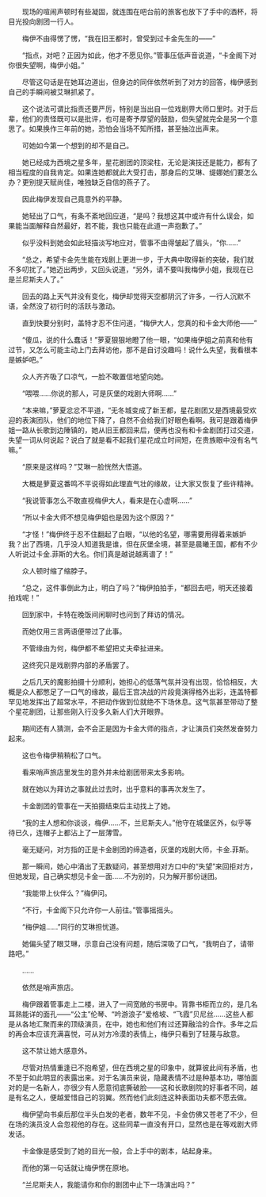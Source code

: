 　　现场的喧闹声顿时有些凝固，就连围在吧台前的旅客也放下了手中的酒杯，将目光投向剧团一行人。

　　梅伊不由得愣了愣，“我在旧王都时，曾受到过卡金先生的——”

　　“指点，对吧？正因为如此，他才不愿见你。”管事压低声音说道，“卡金阁下对你很失望啊，梅伊小姐。”

　　尽管这句话是在她耳边道出，但身边的同伴依然听到了对方的回答，梅伊感到自己的手瞬间被艾琳抓紧了。

　　这个说法可谓比指责还要严厉，特别是当出自一位戏剧界大师口里时。对于后辈，他们的责怪既可以是批评，也可是寄予厚望的鼓励，但失望就完全是另一个意思了。如果换作三年前的她，恐怕会当场不知所措，甚至抽泣出声来。

　　可她如今第一个想到的却不是自己。

　　她已经成为西境之星多年，星花剧团的顶梁柱，无论是演技还是能力，都有了相当程度的自我肯定。如果连她都就此大受打击，那身后的艾琳、缇娜她们要怎么办？更别提天赋尚佳，唯独缺乏自信的燕子了。

　　因此梅伊发现自己竟意外的平静。

　　她轻出了口气，有条不紊地回应道，“是吗？我想这其中或许有什么误会，如果能当面解释自然最好，若不能，我也只能在此道一声抱歉了。”

　　似乎没料到她会如此轻描淡写地应对，管事不由得皱起了眉头，“你……”

　　“总之，希望卡金先生能在戏剧上更进一步，于大典中取得新的突破，我们就不多叨扰了。”她迈出两步，又回头说道，“另外，请不要叫我梅伊小姐，我现在已是兰尼斯夫人了。”

　　回去的路上天气并没有变化，梅伊却觉得天空都阴沉了许多，一行人沉默不语，全然没了初行时的活跃与激动。

　　直到快要分别时，盖特才忍不住问道，“梅伊大人，您真的和卡金大师他——”

　　“傻瓜，说的什么蠢话！”萝夏狠狠地瞪了他一眼，“如果梅伊姐之前真和他有过节，又怎么可能主动上门去拜访他，那不是自讨没趣吗！说什么失望，我看根本是嫉妒吧。”

　　众人齐齐吸了口凉气，一脸不敢置信地望向她。

　　“喂喂……你说的那人，可是灰堡的戏剧大师啊……”

　　“本来嘛，”萝夏忿忿不平道，“无冬城变成了新王都，星花剧团又是西境最受欢迎的表演团队，他们的地位下降了，自然不会给我们好眼色看啊。我可是跟着梅伊姐一路从长歌到边陲镇的，她从旧王都回来后，便再也没有和卡金剧团打过交道，失望一词从何说起？说白了就是看不起我们星花成立时间短，在贵族眼中没有名气嘛。”

　　“原来是这样吗？”艾琳一脸恍然大悟道。

　　大概是萝夏这番鸣不平说得如此理直气壮的缘故，让大家又恢复了些许精神。

　　“我说管事怎么不敢直视梅伊大人，看来是在心虚啊……”

　　“所以卡金大师不想见梅伊姐也是因为这个原因？”

　　“才怪！”梅伊终于忍不住翻起了白眼，“以他的名望，哪需要用得着来嫉妒我？出了西境，几乎没人知道我是谁，但在灰堡全境，甚至是晨曦王国，都有不少人听说过卡金.菲斯的大名。你们真是越说越离谱了！”

　　众人顿时缩了缩脖子。

　　“总之，这件事倒此为止，明白了吗？”梅伊拍拍手，“都回去吧，明天还接着拍戏呢！”

　　回到家中，卡特在晚饭间闲聊时也问到了拜访的情况。

　　而她仅用三言两语便带过了此事。

　　不管缘由为何，梅伊都不希望把丈夫牵扯进来。

　　这终究只是戏剧界内部的矛盾罢了。

　　之后几天的魔影拍摄十分顺利，她担心的低落气氛并没有出现，恰恰相反，大概是众人都憋足了一口气的缘故，最后王宫决战的片段竟演得格外出彩，连盖特都罕见地发挥出了超常水平，不把动作做到位就绝不下场休息。这气氛甚至带动了整个星花剧团，让那些刚入行没多久新人们大开眼界。

　　期间还有人猜测，会不会正是因为卡金大师的指点，才让演员们突然发奋努力起来。

　　这也令梅伊稍稍松了口气。

　　看来哨声旅店里发生的意外并未给剧团带来太多影响。

　　就在她以为拜访之事就此过去时，出乎意料的事再次发生了。

　　卡金剧团的管事在一天拍摄结束后主动找上了她。

　　“我的主人想和你谈谈，梅伊……不，兰尼斯夫人。”他守在城堡区外，似乎等待已久，连帽子上都沾上了一层薄雪。

　　毫无疑问，对方指的正是卡金剧团的缔造者，灰堡的戏剧大师，卡金.菲斯。

　　那一瞬间，她心中涌出了无数疑问，甚至想用对方口中的“失望”来回拒对方，但她发现，自己确实想见卡金一面……不为别的，只为解开那份谜团。

　　“我能带上伙伴么？”梅伊问。

　　“不行，卡金阁下只允许你一人前往。”管事摇摇头。

　　“梅伊姐……”同行的艾琳担忧道。

　　她偏头望了眼艾琳，示意自己没有问题，随后深吸了口气，“我明白了，请带路吧。”

　　……

　　依然是哨声旅店。

　　梅伊跟着管事走上二楼，进入了一间宽敞的书房中。背靠书柜而立的，是几名耳熟能详的面孔——“公主”伦琴、“吟游浪子”爱格坡、“飞霞”贝尼丝……这些人都是从各地汇聚而来的顶级演员，在中，她也和他们有过还算融洽的合作。多年之后的再会本应该充满喜悦，可从对方冷漠的表情上，梅伊只看到了轻蔑与敌意。

　　这不禁让她大感意外。

　　尽管对热情重逢已不抱希望，但在西境之星的印象中，就算彼此间有矛盾，也不至于如此明显的表露出来。对于名演员来说，隐藏表情不过是种基本功，哪怕面对的是一名新人，亦很少有人愿意彻底撕破脸——这和长歌剧院的好事者不同，越是有名之人，便越爱惜自己的羽翼。然而他们此刻连这种表面功夫都不愿去做。

　　梅伊望向书桌后那位半头白发的老者，数年不见，卡金仿佛又苍老了不少，但在场的演员没人会忽视他的存在。这些同辈一直没有开口，显然也是在等戏剧大师发话。

　　卡金像是感受到了她的目光一般，合上手中的剧本，站起身来。

　　而他的第一句话就让梅伊愣在原地。

　　“兰尼斯夫人，我能请你和你的剧团中止下一场演出吗？”
